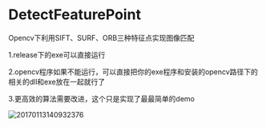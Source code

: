 # DetectFeaturePoint
Opencv下利用SIFT、SURF、ORB三种特征点实现图像匹配

1.release下的exe可以直接运行

2.opencv程序如果不能运行，可以直接把你的exe程序和安装的opencv路径下的相关的dll和exe放在一起就行了

3.更高效的算法需要改进，这个只是实现了最最简单的demo

![20170113140932376](C:\Users\2010yhh\Desktop\20170113140932376.jpg)
